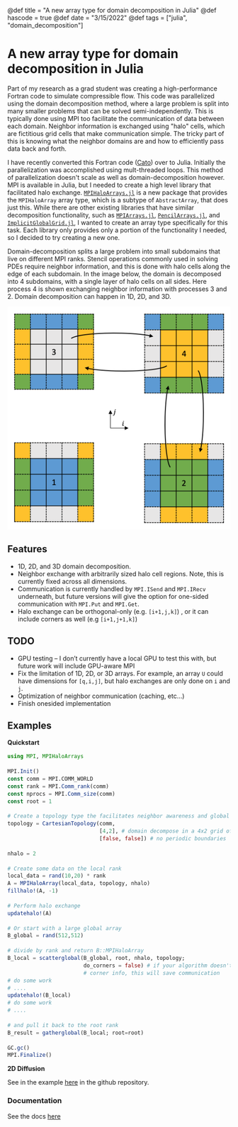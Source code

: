 @def title = "A new array type for domain decomposition in Julia"
@def hascode = true
@def date = "3/15/2022"
@def tags = ["julia", "domain_decomposition"]

# A new array type for domain decomposition in Julia

Part of my research as a grad student was creating a high-performance Fortran code to simulate compressible flow. This code was parallelized using the domain decomposition method, where a large problem is split into many smaller problems that can be solved semi-independently. This is typically done using MPI too facilitate the communication of data between each domain. Neighbor information is exchanged using "halo" cells, which are fictitious grid cells that make communication simple. The tricky part of this is knowing what the neighbor domains are and how to efficiently pass data back and forth.

I have recently converted this Fortran code ([Cato](https://github.com/smillerc/cato)) over to Julia. Initially the parallelization was accomplished using mult-threaded loops. This method of parallelization doesn't scale as well as domain-decomposition however. MPI is available in Julia, but I needed to create a high level library that facilitated halo exchange. [`MPIHaloArrays.jl`](https://github.com/smillerc/MPIHaloArrays.jl) is a new package that provides the `MPIHaloArray` array type, which is a subtype of `AbstractArray`, that does just this. While there are other existing libraries that have similar decomposition functionality, such as [`MPIArrays.jl`](https://github.com/barche/MPIArrays.jl), [`PencilArrays.jl`](https://github.com/jipolanco/PencilArrays.jl), and [`ImplicitGlobalGrid.jl`](https://github.com/eth-cscs/ImplicitGlobalGrid.jl), I wanted to create an array type specifically for this task. Each library only provides only a portion of the functionality I needed, so I decided to try creating a new one. 

Domain-decomposition splits a large problem into small subdomains that live on different MPI ranks. Stencil operations commonly used in solving PDEs require neighbor information, and this is done with halo cells along the edge of each subdomain. In the image below, the domain is decomposed into 4 subdomains, with a single layer of halo cells on all sides. Here process 4 is shown exchanging neighbor information with processes 3 and 2. Domain decomposition can happen in 1D, 2D, and 3D.

![](/assets/images/halo_exchange.png)

## Features

- 1D, 2D, and 3D domain decomposition.
- Neighbor exchange with arbitrarily sized halo cell regions. Note, this is currently fixed across all dimensions. 
- Communication is currently handled by `MPI.ISend` and `MPI.IRecv` underneath, but future versions will give the option for one-sided communication with `MPI.Put` and `MPI.Get`.
- Halo exchange can be orthogonal-only (e.g. `[i+1,j,k]`) , or it can include corners as well (e.g `[i+1,j+1,k]`)

## TODO

- GPU testing – I don’t currently have a local GPU to test this with, but future work will include GPU-aware MPI
- Fix the limitation of 1D, 2D, or 3D arrays. For example, an array `U` could have dimensions for `[q,i,j]`, but halo exchanges are only done on `i` and `j`.
- Optimization of neighbor communication (caching, etc…)
- Finish onesided implementation

## Examples

**Quickstart**

```julia
using MPI, MPIHaloArrays

MPI.Init()
const comm = MPI.COMM_WORLD
const rank = MPI.Comm_rank(comm)
const nprocs = MPI.Comm_size(comm)
const root = 1

# Create a topology type the facilitates neighbor awareness and global size
topology = CartesianTopology(comm, 
                             [4,2], # domain decompose in a 4x2 grid of ranks
                             [false, false]) # no periodic boundaries

nhalo = 2

# Create some data on the local rank
local_data = rand(10,20) * rank
A = MPIHaloArray(local_data, topology, nhalo)
fillhalo!(A, -1)

# Perform halo exchange
updatehalo!(A)

# Or start with a large global array
B_global = rand(512,512)

# divide by rank and return B::MPIHaloArray
B_local = scatterglobal(B_global, root, nhalo, topology; 
                        do_corners = false) # if your algorithm doesn't need 
                        # corner info, this will save communication
# do some work
# ....
updatehalo!(B_local)
# do some work
# ....

# and pull it back to the root rank
B_result = gatherglobal(B_local; root=root)

GC.gc()
MPI.Finalize()
```

**2D Diffusion**

See in the example [here](https://github.com/smillerc/MPIHaloArrays.jl/blob/main/docs/examples/04-diffusion2d.jl) in the github repository.

### Documentation

See the docs [here](https://smillerc.github.io/MPIHaloArrays.jl/stable/)